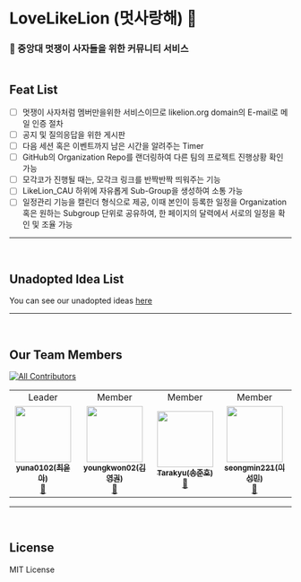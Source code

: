 # LoveLikeLion (멋사랑해) 🌸 
### 🦁 중앙대 멋쟁이 사자들을 위한 커뮤니티 서비스<br><br>

## Feat List
   - [ ] 멋쟁이 사자처럼 멤버만을위한 서비스이므로 likelion.org domain의 E-mail로 메일 인증 절차
   - [ ] 공지 및 질의응답을 위한 게시판
   - [ ] 다음 세션 혹은 이벤트까지 남은 시간을 알려주는 Timer
   - [ ] GitHub의 Organization Repo를 랜더링하여 다른 팀의 프로젝트 진행상황 확인 가능
   - [ ] 모각코가 진행될 때는, 모각크 링크를 반짝반짝 띄워주는 기능
   - [ ] LikeLion_CAU 하위에 자유롭게 Sub-Group을 생성하여 소통 가능
   - [ ] 일정관리 기능을 캘린더 형식으로 제공, 이때 본인이 등록한 일정을 Organization 혹은 원하는 Subgroup 단위로 공유하여, 한 페이지의 달력에서 서로의 일정을 확인 및 조율 가능

<hr><br>

## Unadopted Idea List
You can see our unadopted ideas [here](https://github.com/LikeLion-CAU-9th/LoveLikeLion/blob/main/docs/IDEALIST.md)
<hr><br>

## Our Team Members
[![All Contributors](https://img.shields.io/badge/all_contributors-4-orange.svg?style=flat-square)](#contributors-)

<table>
   <tr>
    <td align="center">Leader</td>
    <td align="center">Member</td>
    <td align="center">Member</td>
    <td align="center">Member</td>
  </tr>
  <tr>
    <td align="center"><a href="https://github.com/yuna0102"><img src="https://avatars.githubusercontent.com/u/62995958?v=4?s=100" width="100px;" alt=""/><br /><sub><b>yuna0102(최윤아)</b></sub></a><br /><a href="https://github.com/LikeLion-CAU-9th/LoveLikeLion/commits?author=yuna0102" title="Documentation">🦁</a></td>
    <td align="center"><a href="https://github.com/youngkwon02"><img src="https://avatars.githubusercontent.com/u/39653584?v=4?s=100" width="100px;" alt=""/><br /><sub><b>youngkwon02(김영권)</b></sub></a><br /><a href="https://github.com/LikeLion-CAU-9th/LoveLikeLion/commits?author=youngkwon02" title="Documentation">🦁</a></td>
    <td align="center"><a href="https://github.com/Tarakyu"><img src="https://avatars.githubusercontent.com/u/81701494?v=4?s=100" width="100px;" alt=""/><br /><sub><b>Tarakyu(송준호)</b></sub></a><br /><a href="https://github.com/LikeLion-CAU-9th/LoveLikeLion/commits?author=tarakyu" title="Documentation">🦁</a></td>
    <td align="center"><a href="https://github.com/seongmin221"><img src="https://avatars.githubusercontent.com/u/72431640?v=4?s=100" width="100px;" alt=""/><br /><sub><b>seongmin221(이성민)</b></sub></a><br /><a href="https://github.com/LikeLion-CAU-9th/LoveLikeLion/commits?author=seongmin221" title="Documentation">🦁</a></td>
  </tr>
</table>
<hr><br>

## License
MIT License
